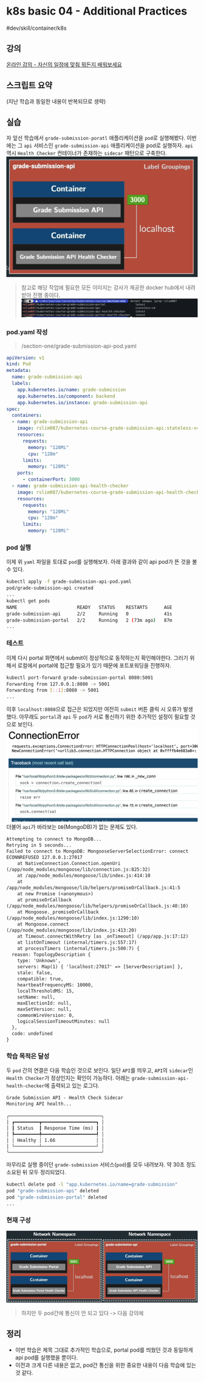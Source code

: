 # k8s basic 04 - Additional Practices
#dev/skill/container/k8s

## 강의
[온라인 강의 - 자신의 일정에 맞춰 뭐든지 배워보세요](https://www.udemy.com/course/kubernetes-training-learn-kubernetes-from-zero-to-cloud/learn/lecture/44369094#overview)

## 스크립트 요약
(지난 학습과 동일한 내용이 반복되므로 생략)

## 실습
자 앞선 학습에서 `grade-submission-poratl` 애플리케이션을 `pod`로 실행해봤다. 이번에는 그 `api` 서비스인 `grade-submission-api` 애플리케이션을 pod로 실행하자. `api` 역시 `Health Checker` 컨테이너가 존재하는 `sidecar` 패턴으로 구축한다.
![image-20250903192719155](assets/image-20250903192719155.png)

>참고로 해당 작업에 필요한 모든 이미지는 강사가 제공한 docker hub에서 내려받아 진행 중이다.
![image-20250903192737412](assets/image-20250903192737412.png)

### pod.yaml 작성
> /section-one/grade-submission-api-pod.yaml
```yaml
apiVersion: v1
kind: Pod
metadata:
  name: grade-submission-api
  labels:
    app.kubernetes.io/name: grade-submission
    app.kubernetes.io/component: backend
    app.kubernetes.io/instance: grade-submission-api
spec:
  containers:
  - name: grade-submission-api
    image: rslim087/kubernetes-course-grade-submission-api:stateless-v4
    resources:
      requests:
        memory: "128Mi"
        cpu: "128m"
      limits:
        memory: "128Mi"
    ports:
      - containerPort: 3000
  - name: grade-submission-api-health-checker
    image: rslim087/kubernetes-course-grade-submission-api-health-checker:latest
    resources:
      requests:
        memory: "128Mi"
        cpu: "128m"
      limits:
        memory: "128Mi"
```

### pod 실행
이제 위 `yaml` 파일을 토대로 `pod`를 실행해보자. 아래 결과와 같이 api pod가 뜬 것을 볼 수 있다.
```sh
kubectl apply -f grade-submission-api-pod.yaml
pod/grade-submission-api created
...
kubectl get pods
NAME                      READY   STATUS    RESTARTS      AGE
grade-submission-api      2/2     Running   0             41s
grade-submission-portal   2/2     Running   2 (73m ago)   87m
...
```

### 테스트
이제 다시 portal 화면에서 submit이 정상적으로 동작하는지 확인해야한다. 그러기 위해서 로컬에서 portal에 접근할 필요가 있기 때문에 포트포워딩을 진행하자.
```sh
kubectl port-forward grade-submission-portal 8080:5001
Forwarding from 127.0.0.1:8080 -> 5001
Forwarding from [::1]:8080 -> 5001
...
```

이후 `localhost:8080`으로 접근은 되었지만 여전히 `submit` 버튼 클릭 시 오류가 발생했다. 아무래도 `portal`과 `api` 두 `pod`가 서로 통신하기 위한 추가적인 설정이 필요할 것으로 보인다. 
![image-20250903192751558](assets/image-20250903192751558.png)
더불어 `api`가 바라보는 `DB`(MongoDB)가 없는 문제도 있다.

```log
Attempting to connect to MongoDB...
Retrying in 5 seconds...
Failed to connect to MongoDB: MongooseServerSelectionError: connect ECONNREFUSED 127.0.0.1:27017
    at NativeConnection.Connection.openUri (/app/node_modules/mongoose/lib/connection.js:825:32)
    at /app/node_modules/mongoose/lib/index.js:414:10
    at /app/node_modules/mongoose/lib/helpers/promiseOrCallback.js:41:5
    at new Promise (<anonymous>)
    at promiseOrCallback (/app/node_modules/mongoose/lib/helpers/promiseOrCallback.js:40:10)
    at Mongoose._promiseOrCallback (/app/node_modules/mongoose/lib/index.js:1290:10)
    at Mongoose.connect (/app/node_modules/mongoose/lib/index.js:413:20)
    at Timeout.connectWithRetry [as _onTimeout] (/app/app.js:17:12)
    at listOnTimeout (internal/timers.js:557:17)
    at processTimers (internal/timers.js:500:7) {
  reason: TopologyDescription {
    type: 'Unknown',
    servers: Map(1) { 'localhost:27017' => [ServerDescription] },
    stale: false,
    compatible: true,
    heartbeatFrequencyMS: 10000,
    localThresholdMS: 15,
    setName: null,
    maxElectionId: null,
    maxSetVersion: null,
    commonWireVersion: 0,
    logicalSessionTimeoutMinutes: null
  },
  code: undefined
}
```

### 학습 목적은 달성
두 `pod` 간의 연결은 다음 학습인 것으로 보인다. 일단 `API`를 띄우고, `API`의 `sidecar`인 `Health Checker`가 정상인지는 확인이 가능하다. 아래는 `grade-submission-api-health-checker`에 출력되고 있는 로그다.
```log
Grade Submission API - Health Check Sidecar
Monitoring API health...
 
╭──────────────────────────────────╮
│ ┏━━━━━━━━━┳━━━━━━━━━━━━━━━━━━━━┓ │
│ ┃ Status  ┃ Response Time (ms) ┃ │
│ ┡━━━━━━━━━╇━━━━━━━━━━━━━━━━━━━━┩ │
│ │ Healthy │ 1.66               │ │
│ └─────────┴────────────────────┘ │
╰──────────────────────────────────╯
```

마무리로 실행 중이던 `grade-submission` 서비스(`pod`)를 모두 내려보자. 약 30초 정도 소요된 뒤 모두 정리되었다.
```sh
kubectl delete pod -l "app.kubernetes.io/name=grade-submission"
pod "grade-submission-api" deleted
pod "grade-submission-portal" deleted
...
```

### 현재 구성
![image-20250903192801131](assets/image-20250903192801131.png)
> 하지만 두 pod간에 통신이 안 되고 있다 -> 다음 강의에

## 정리
- 이번 학습은 제목 그대로 추가적인 학습으로, portal pod를 띄웠던 것과 동일하게 api pod를 실행했을 뿐이다. 
- 이전과 크게 다른 내용은 없고, pod간 통신을 위한 중요한 내용이 다음 학습에 있는 것 같다.
